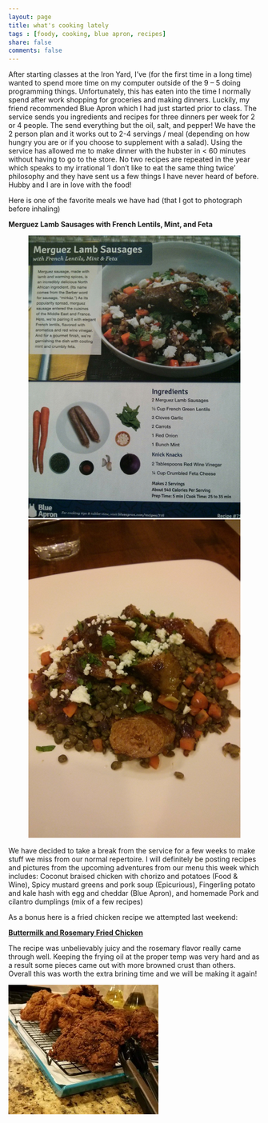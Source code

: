 ```yaml
---
layout: page
title: what's cooking lately
tags : [foody, cooking, blue apron, recipes]
share: false
comments: false
---
```


After starting classes at the Iron Yard, I’ve (for the first time in a long time) wanted to spend more time on my computer outside of the 9 – 5 doing programming things.  Unfortunately, this has eaten into the time I normally spend after work shopping for groceries and making dinners.  Luckily, my friend recommended Blue Apron which I had just started prior to class.  The service sends you ingredients and recipes for three dinners per week for 2 or 4 people.  The send everything but the oil, salt, and pepper!  We have the 2 person plan and it works out to 2-4 servings / meal (depending on how hungry you are or if you choose to supplement with a salad).  Using the service has allowed me to make dinner with the hubster in < 60 minutes without having to go to the store.  No two recipes are repeated in the year which speaks to my irrational ‘I don’t like to eat the same thing twice’ philosophy and they have sent us a few things I have never heard of before.  Hubby and I are in love with the food!

Here is one of the favorite meals we have had (that I got to photograph before inhaling)

**Merguez Lamb Sausages with French Lentils, Mint, and Feta**

<figure class="half">
<img src="/images/lamb_recipe.jpg" 
alt="recipe" />
<img src="/images/lamb_finished.jpg" 
alt="finished dish"/>
</figure>


We have decided to take a break from the service for a few weeks to make stuff we miss from our normal repertoire.  I will definitely be posting recipes and pictures from the upcoming adventures from our menu this week which includes: Coconut braised chicken with chorizo and potatoes (Food & Wine), Spicy mustard greens and pork soup (Epicurious), Fingerling potato and kale hash with egg and cheddar (Blue Apron), and homemade Pork and cilantro dumplings (mix of a few recipes)

As a bonus here is a fried chicken recipe we attempted last weekend:

**[Buttermilk and Rosemary Fried Chicken](http://food52.com/recipes/19368-michael-ruhlman-s-rosemary-brined-buttermilk-fried-chicken)**

The recipe was unbelievably juicy and the rosemary flavor really came through well.  Keeping the frying oil at the proper temp was very hard and as a result some pieces came out with more browned crust than others.  Overall this was worth the extra brining time and we will be making it again!

![Buttermilk Fried Chicken](/images/fried_chicken.jpeg)